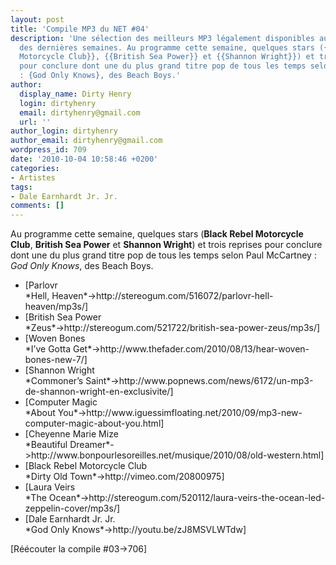 ```yaml
---
layout: post
title: 'Compile MP3 du NET #04'
description: 'Une sélection des meilleurs MP3 légalement disponibles au téléchargement
  des dernières semaines. Au programme cette semaine, quelques stars ({{Black Rebel
  Motorcycle Club}}, {{British Sea Power}} et {{Shannon Wright}}) et trois reprises
  pour conclure dont une du plus grand titre pop de tous les temps selon Paul McCartney
  : {God Only Knows}, des Beach Boys.'
author:
  display_name: Dirty Henry
  login: dirtyhenry
  email: dirtyhenry@gmail.com
  url: ''
author_login: dirtyhenry
author_email: dirtyhenry@gmail.com
wordpress_id: 709
date: '2010-10-04 10:58:46 +0200'
categories:
- Artistes
tags:
- Dale Earnhardt Jr. Jr.
comments: []
---
```

Au programme cette semaine, quelques stars (__Black Rebel Motorcycle Club__, __British Sea Power__ et __Shannon Wright__) et trois reprises pour conclure dont une du plus grand titre pop de tous les temps selon Paul McCartney : *God Only Knows*, des Beach Boys.

<ul class="polaroids">

<li><div class="polaroid">[<img403>Parlovr<br />*Hell, Heaven*->http://stereogum.com/516072/parlovr-hell-heaven/mp3s/]</div></li>

<li><div class="polaroid">[<img405>British Sea Power<br />*Zeus*->http://stereogum.com/521722/british-sea-power-zeus/mp3s/]</div></li>

<li><div class="polaroid">[<img406>Woven Bones<br />*I’ve Gotta Get*->http://www.thefader.com/2010/08/13/hear-woven-bones-new-7/]</div></li>

<li><div class="polaroid">[<img404>Shannon Wright<br />*Commoner’s Saint*->http://www.popnews.com/news/6172/un-mp3-de-shannon-wright-en-exclusivite/]</div></li>

<li><div class="polaroid">[<img401>Computer Magic<br />*About You*->http://www.iguessimfloating.net/2010/09/mp3-new-computer-magic-about-you.html]</div></li>

<li><div class="polaroid">[<img407>Cheyenne Marie Mize<br />*Beautiful Dreamer*->http://www.bonpourlesoreilles.net/musique/2010/08/old-western.html]</div></li>

<li><div class="polaroid">[<img408>Black Rebel Motorcycle Club<br />*Dirty Old Town*->http://vimeo.com/20800975]</div></li>

<li><div class="polaroid">[<img409>Laura Veirs<br />*The Ocean*->http://stereogum.com/520112/laura-veirs-the-ocean-led-zeppelin-cover/mp3s/]</div></li>

<li><div class="polaroid">[<img402>Dale Earnhardt Jr. Jr.<br />*God Only Knows*->http://youtu.be/zJ8MSVLWTdw]</div></li>

</ul>

[Réécouter la compile #03->706]
